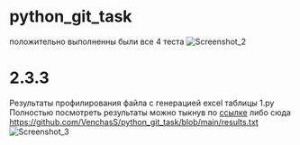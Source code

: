 # python_git_task

положительно выполненны были все 4 теста
![Screenshot_2](https://user-images.githubusercontent.com/49115035/206168665-ec80d804-9c98-44d7-918f-1999e52ab22f.png)


# 2.3.3
Результаты профилирования файла с генерацией excel таблицы 1.py
Полностью посмотреть результаты можно тыкнув по [ссылке](https://github.com/VenchasS/python_git_task/blob/main/results.txt) либо сюда https://github.com/VenchasS/python_git_task/blob/main/results.txt
![Screenshot_3](https://user-images.githubusercontent.com/49115035/206178722-28bf790c-6056-458c-ace7-be63df275a7a.png)

